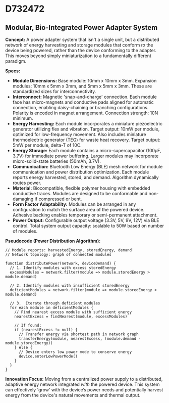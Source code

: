 # D732472

## Modular, Bio-Integrated Power Adapter System

**Concept:** A power adapter system that isn't a single unit, but a distributed network of energy harvesting and storage modules that conform *to* the device being powered, rather than the device conforming to the adapter. This moves beyond simply miniaturization to a fundamentally different paradigm.

**Specs:**

*   **Module Dimensions:** Base module: 10mm x 10mm x 3mm.  Expansion modules: 10mm x 5mm x 3mm, and 5mm x 5mm x 3mm.  These are standardized sizes for interconnectivity.
*   **Interconnect:** Magnetic 'snap-and-charge' connection. Each module face has micro-magnets and conductive pads aligned for automatic connection, enabling daisy-chaining or branching configurations.  Polarity is encoded in magnet arrangement.  Connection strength: 10N minimum.
*   **Energy Harvesting:**  Each module incorporates a miniature piezoelectric generator utilizing flex and vibration. Target output: 10mW per module, optimized for low-frequency movement.  Also includes miniature thermoelectric generator (TEG) for waste heat recovery. Target output: 5mW per module, delta-T of 10C.
*   **Energy Storage:**  Each module contains a micro-supercapacitor (100µF, 3.7V) for immediate power buffering.  Larger modules may incorporate micro-solid-state batteries (50mAh, 3.7V).
*   **Communication:**  Bluetooth Low Energy (BLE) mesh network for module communication and power distribution optimization.  Each module reports energy harvested, stored, and demand. Algorithm dynamically routes power.
*   **Material:** Biocompatible, flexible polymer housing with embedded conductive traces.  Modules are designed to be conformable and non-damaging if compressed or bent.
*   **Form Factor Adaptability:** Modules can be arranged in any configuration to match the surface area of the powered device.  Adhesive backing enables temporary or semi-permanent attachment.
*   **Power Output:**  Configurable output voltage (3.3V, 5V, 9V, 12V) via BLE control. Total system output capacity: scalable to 50W based on number of modules.

**Pseudocode (Power Distribution Algorithm):**

```
// Module reports: harvestedEnergy, storedEnergy, demand
// Network topology: graph of connected modules

function distributePower(network, deviceDemand) {
  // 1. Identify modules with excess storedEnergy
  excessModules = network.filter(module => module.storedEnergy > module.demand)

  // 2. Identify modules with insufficient storedEnergy
  deficientModules = network.filter(module => module.storedEnergy < module.demand)

  // 3.  Iterate through deficient modules
  for each module in deficientModules {
    // Find nearest excess module with sufficient energy
    nearestExcess = findNearest(module, excessModules)

    // If found:
    if (nearestExcess != null) {
      // Transfer energy via shortest path in network graph
      transferEnergy(module, nearestExcess, (module.demand - module.storedEnergy))
    } else {
      // Device enters low power mode to conserve energy
      device.enterLowPowerMode()
    }
  }
}
```

**Innovation Focus:**  Moving from a centralized power supply to a distributed, adaptive energy network integrated *with* the powered device. This system can effectively 'grow' with the device’s power needs and potentially harvest energy from the device's natural movements and thermal output.